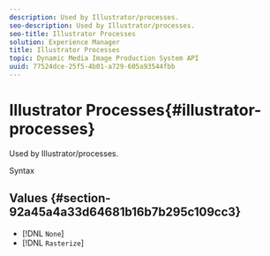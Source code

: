 ```yaml
---
description: Used by Illustrator/processes.
seo-description: Used by Illustrator/processes.
seo-title: Illustrator Processes
solution: Experience Manager
title: Illustrator Processes
topic: Dynamic Media Image Production System API
uuid: 77524dce-25f5-4b01-a729-605a93544fbb
---
```


# Illustrator Processes{#illustrator-processes}

Used by Illustrator/processes.

 Syntax 

## Values {#section-92a45a4a33d64681b16b7b295c109cc3}

* [!DNL `None`] 
* [!DNL `Rasterize`]

